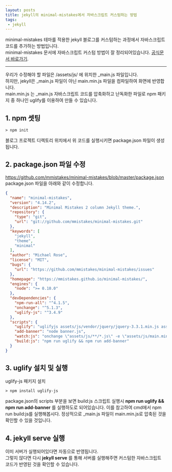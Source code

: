 ```yaml
---
layout: posts
title: jekyll의 minimal-mistakes에서 자바스크립트 커스텀하는 방법
tags:
 - jekyll
---
```


minimal-mistakes 테마를 적용한 jekyll 블로그를 커스텀하는 과정에서 자바스크립트 코드를 추가하는 방법입니다.    
minimal-mistakes 문서에 자바스크립트 커스텀 방법이 잘 정리되어있습니다.
[공식문서 바로가기](https://mmistakes.github.io/minimal-mistakes/docs/javascript/).

---

우리가 수정해야 할 파일은 /assets/js/ 에 위치한 _main.js 파일입니다.    
하지만, jekyll은 _main.js 파일이 아닌 main.min.js 파일을 컴파일하여 화면에 반영합니다.    
main.min.js 는 _main.js 자바스크립트 코드를 압축화하고 난독화한 파일로 npm 패키지 중 하나인 uglify를 이용하여 만들 수 있습니다.

## 1. npm 셋팅
```
> npm init
```
블로그 프로젝트 디렉토리 위치에서 위 코드를 실행시키면 package.json 파일이 생성됩니다.

## 2. package.json 파일 수정
https://github.com/mmistakes/minimal-mistakes/blob/master/package.json
package.json 파일을 아래와 같이 수정합니다.
```json
{
  "name": "minimal-mistakes",
  "version": "4.14.2",
  "description": "Minimal Mistakes 2 column Jekyll theme.",
  "repository": {
    "type": "git",
    "url": "git://github.com/mmistakes/minimal-mistakes.git"
  },
  "keywords": [
    "jekyll",
    "theme",
    "minimal"
  ],
  "author": "Michael Rose",
  "license": "MIT",
  "bugs": {
    "url": "https://github.com/mmistakes/minimal-mistakes/issues"
  },
  "homepage": "https://mmistakes.github.io/minimal-mistakes/",
  "engines": {
    "node": ">= 0.10.0"
  },
  "devDependencies": {
    "npm-run-all": "^4.1.5",
    "onchange": "^5.1.3",
    "uglify-js": "^3.4.9"
  },
  "scripts": {
    "uglify": "uglifyjs assets/js/vendor/jquery/jquery-3.3.1.min.js assets/js/plugins/jquery.fitvids.js assets/js/plugins/jquery.greedy-navigation.js assets/js/plugins/jquery.magnific-popup.js assets/js/plugins/jquery.smooth-scroll.min.js assets/js/_main.js -c -m -o assets/js/main.min.js",
    "add-banner": "node banner.js",
    "watch:js": "onchange \"assets/js/**/*.js\" -e \"assets/js/main.min.js\" -- npm run build:js",
    "build:js": "npm run uglify && npm run add-banner"
  }
}
```
## 3. uglify 설치 및 실행
uglify-js 패키지 설치
```
> npm install uglify-js
```
package.json의 scripts 부분을 보면 build:js 스크립트 실행시 **npm run uglify && npm run add-banner** 를 실행하도로 되어있습니다.
이를 참고하여 cmd에서 npm run build:js를 실행해봅시다. 정상적으로 _main.js 파일이 main.min.js로 압축된 것을 확인할 수 있을 것입니다.

## 4. jekyll serve 실행
이미 서버가 실행되어있다면 자동으로 반영됩니다.   
그렇지 않다면 다시 **jekyll serve** 를 통해 서버를 실행해주면 커스텀한 자바스크립트 코드가 반영된 것을 확인할 수 있습니다.


